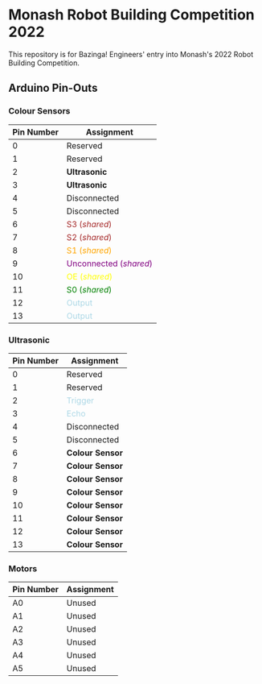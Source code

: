 # Monash Robot Building Competition 2022

This repository is for Bazinga! Engineers' entry into Monash's 2022 Robot Building Competition.

## Arduino Pin-Outs

### Colour Sensors

| Pin Number | Assignment                                                |
| ---------- | --------------------------------------------------------- |
| 0          | Reserved                                                  |
| 1          | Reserved                                                  |
| 2          | **Ultrasonic**                                            |
| 3          | **Ultrasonic**                                            |
| 4          | Disconnected                                              |
| 5          | Disconnected                                              |
| 6          | <div style="color: brown">S3 (*shared*)</div>             |
| 7          | <div style="color: brown">S2 (*shared*)</div>             |
| 8          | <div style="color: orange">S1 (*shared*)</div>            |
| 9          | <div style="color: purple">Unconnected (*shared*)</div>   |
| 10         | <div style="color: yellow">OE (*shared*)</div>            |
| 11         | <div style="color: green">S0 (*shared*)</div>             |
| 12         | <div style="color:lightblue"> Output</div>                |
| 13         | <div style="color:lightblue"> Output</div>                |

### Ultrasonic

| Pin Number | Assignment                                                |
| ---------- | --------------------------------------------------------- |
| 0          | Reserved                                                  |
| 1          | Reserved                                                  |
| 2          | <div style="color:lightblue"> Trigger</div>               |
| 3          | <div style="color:lightblue"> Echo</div>                  |
| 4          | Disconnected                                              |
| 5          | Disconnected                                              |
| 6          | **Colour Sensor**                                         |
| 7          | **Colour Sensor**                                         |
| 8          | **Colour Sensor**                                         |
| 9          | **Colour Sensor**                                         |
| 10         | **Colour Sensor**                                         |
| 11         | **Colour Sensor**                                         |
| 12         | **Colour Sensor**                                         |
| 13         | **Colour Sensor**                                         |

### Motors

| Pin Number  | Assignment                                              |
| ----------- | ------------------------------------------------------- |
| A0          | Unused                                                  |
| A1          | Unused                                                  |
| A2          | Unused                                                  |
| A3          | Unused                                                  |
| A4          | Unused                                                  |
| A5          | Unused                                                  |
